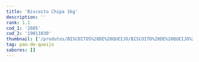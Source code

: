 ```yaml
---
title: 'Biscoito Chipa 1kg'
description: ''
rank: 1.1
cod_1: '2605'
cod_2: '19011030'
thumbnail: ['/produtos/BISCOITOS%20DE%20QUEIJO/BISCOITO%20DE%20QUEIJO%20-%20CHIPA%201KG.png']
tag: pao-de-queijo
sabores: []
---
```

